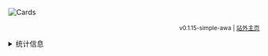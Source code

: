 ![Cards](https://cards.mcisee.top/api?img=5&date=2025-01-01&str=+2025+年&qq=3276839942&gitee=%40xiaozhisans&github=%40iLateDreami&bilibili=%40LateDream_&telegram=%40XiaozhiSans&microsoft=XiaozhiSans&quote=%28￣﹃￣%29+不能熬夜&color=172%2C172%2C255%2C1)

<div align="right">

<sup>v0.1.15-simple-awa <!--| [回到旧版](./README.old.md) --> | [站外主页](https://latedream.us.kg/XiaozhiSans/)</sup>

</div>

<details>
<summary>统计信息</summary>

<img src="https://github-readme-stats.vercel.app/api?username=iLateDreami&theme=dark&show_icons=true&count_private=true&layout=compact&locale=cn" width="400" />

<img src="https://github-readme-stats.vercel.app/api/top-langs?username=iLateDreami&theme=dark&langs_count=5&show_icons=true&count_private=true&layout=compact&locale=cn" width="400" />

</details>
